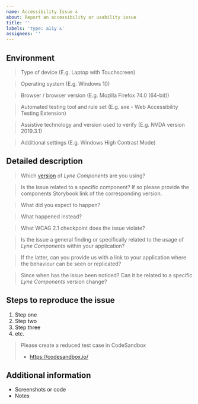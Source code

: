 ```yaml
---
name: Accessibility Issue ♿
about: Report an accessibility or usability issue
title: ''
labels: 'type: a11y ♿'
assignees: ''
---
```


<!-- Feel free to remove sections that aren't relevant.

## Title line template: [Title]: Brief description

-->

## Environment

> Type of device (E.g. Laptop with Touchscreen)

> Operating system (E.g. Windows 10)

> Browser / browser version (E.g. Mozilla Firefox 74.0 (64-bit))

> Automated testing tool and rule set (E.g. axe - Web Accessibility Testing Extension)

> Assistive technology and version used to verify (E.g. NVDA version 2019.3.1)

> Additional settings (E.g. Windows High Contrast Mode)

## Detailed description

> Which [version](https://lyne-components-deployments.netlify.app/) of *Lyne Components* are you using?

> Is the issue related to a specific component? If so please provide the components Storybook link of the corresponding version.

> What did you expect to happen?

> What happened instead?

> What WCAG 2.1 checkpoint does the issue violate?

> Is the issue a general finding or specifically related to the usage of *Lyne Components* 
> within your application?

> If the latter, can you provide us with a link to your application where the behaviour can 
> be seen or replicated?

> Since when has the issue been noticed? Can it be related to a specific 
> *Lyne Components* version change?

## Steps to reproduce the issue

1. Step one
2. Step two
3. Step three
4. etc.

> Please create a reduced test case in CodeSandbox
>
> - https://codesandbox.io/

## Additional information

- Screenshots or code
- Notes
